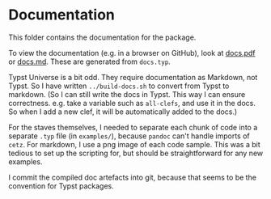 # Documentation

This folder contains the documentation for the package.

To view the documentation (e.g. in a browser on GitHub), look at [docs.pdf](docs.pdf) or [docs.md](docs.pdf).
These are generated from `docs.typ`.

Typst Universe is a bit odd. They require documentation as Markdown, not Typst.
So I have written `../build-docs.sh` to convert from Typst to markdown.
(So I can still write the docs in Typst. This way I can ensure correctness. e.g. take a variable such as `all-clefs`, and use it in the docs. So when I add a new clef, it will be automatically added to the docs.)

For the staves themselves, I needed to separate each chunk of code into a separate `.typ` file (in `examples/`), because `pandoc` can't handle imports of `cetz`. For markdown, I use a png image of each code sample. This was a bit tedious to set up the scripting for, but should be straightforward for any new examples.

I commit the compiled doc artefacts into git, because that seems to be the convention for Typst packages.
